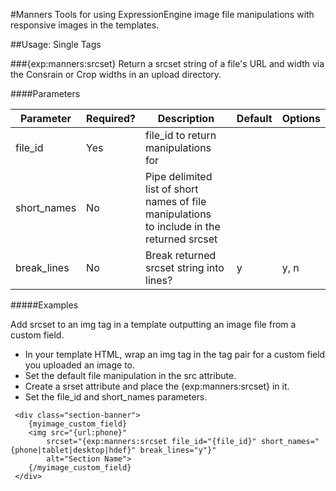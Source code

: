 #Manners
Tools for using ExpressionEngine image file manipulations with responsive images in the templates.

##Usage: Single Tags

###{exp:manners:srcset}
Return a srcset string of a file's URL and width via the Consrain or Crop widths in an upload directory.


####Parameters

| Parameter | Required? |	Description | Default | Options
| --- | --- | --- | --- | --- |
| file_id | Yes | file_id to return manipulations for | | |
| short_names | No	| Pipe delimited list of short names of file manipulations <br>to include in the returned srcset |  |	|
| break_lines | No	| Break returned srcset string into lines? | y | y, n	|

#####Examples

Add srcset to an img tag in a template outputting an image file from a custom field.

* In your template HTML, wrap an img tag in the tag pair for a custom field you uploaded an image to.
* Set the default file manipulation in the src attribute.
* Create a srset attribute and place the {exp:manners:srcset} in it. 
* Set the file_id and short_names parameters. 
 
```
 <div class="section-banner">
 	{myimage_custom_field}
 	<img src="{url:phone}"
 		srcset="{exp:manners:srcset file_id="{file_id}" short_names="{phone|tablet|desktop|hdef}" break_lines="y"}"
 		alt="Section Name">
 	{/myimage_custom_field}
 </div>

```
